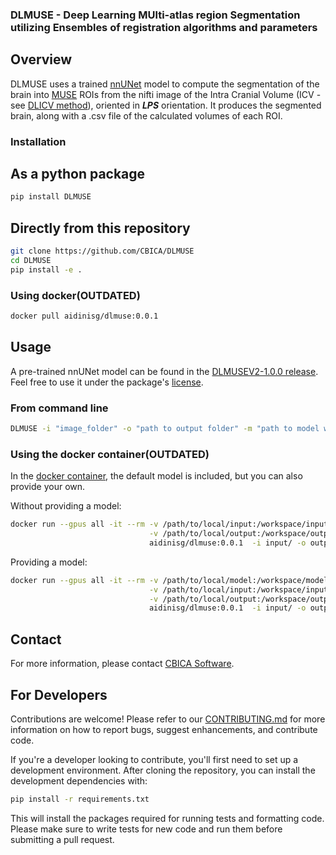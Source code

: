 ### DLMUSE - Deep Learning MUlti-atlas region Segmentation utilizing Ensembles of registration algorithms and parameters

## Overview

DLMUSE uses a trained [nnUNet](https://github.com/MIC-DKFZ/nnUNet) model to compute the segmentation of the brain into [MUSE](https://www.med.upenn.edu/cbica/sbia/muse.html) ROIs from the nifti image of the Intra Cranial Volume (ICV - see [DLICV method](https://github.com/CBICA/DLICV)), oriented in _**LPS**_ orientation. It produces the segmented brain, along with a .csv file of the calculated volumes of each ROI.

### Installation

## As a python package

```bash
pip install DLMUSE
```

## Directly from this repository

```bash
git clone https://github.com/CBICA/DLMUSE
cd DLMUSE
pip install -e .
```

### Using docker(OUTDATED)

```bash
docker pull aidinisg/dlmuse:0.0.1
```

## Usage

A pre-trained nnUNet model can be found in the [DLMUSEV2-1.0.0 release](https://github.com/CBICA/DLMUSE/releases/tag/v1.0.0). Feel free to use it under the package's [license](LICENSE).

### From command line
```bash
DLMUSE -i "image_folder" -o "path to output folder" -m "path to model weights" -f 0 -tr nnUNetTrainer -c 3d_fullres -p nnUNetPlans -d "id" -device cuda/cpu/mps
```

### Using the docker container(OUTDATED)

In the [docker container](https://hub.docker.com/repository/docker/aidinisg/dlmuse/general), the default model is included, but you can also provide your own.

Without providing a model:

```bash
docker run --gpus all -it --rm -v /path/to/local/input:/workspace/input \
                               -v /path/to/local/output:/workspace/output \
                               aidinisg/dlmuse:0.0.1  -i input/ -o output/
```

Providing a model:

```bash
docker run --gpus all -it --rm -v /path/to/local/model:/workspace/model \
                               -v /path/to/local/input:/workspace/input \
                               -v /path/to/local/output:/workspace/output \
                               aidinisg/dlmuse:0.0.1  -i input/ -o output/  --model model/
```

## Contact

For more information, please contact [CBICA Software](mailto:software@cbica.upenn.edu).

## For Developers

Contributions are welcome! Please refer to our [CONTRIBUTING.md](CONTRIBUTING.md) for more information on how to report bugs, suggest enhancements, and contribute code.

If you're a developer looking to contribute, you'll first need to set up a development environment. After cloning the repository, you can install the development dependencies with:

```bash
pip install -r requirements.txt
```
This will install the packages required for running tests and formatting code. Please make sure to write tests for new code and run them before submitting a pull request.
